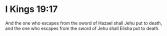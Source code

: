 # I Kings 19:17

And the one who escapes from the sword of Hazael shall Jehu put to death, and the one who escapes from the sword of Jehu shall Elisha put to death.
